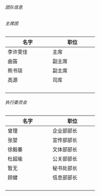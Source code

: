 ###### 团队信息
###### 主席团
|名字|职位|
| ----------- | ----------- |
|李许雯佳|主席|
|曲笛|副主席|
|熊书琰|副主席|
|高源|司库|
|&nbsp;&nbsp;&nbsp;&nbsp;&nbsp;&nbsp;&nbsp;&nbsp;&nbsp;&nbsp;&nbsp;&nbsp;&nbsp;&nbsp;&nbsp;&nbsp;&nbsp;&nbsp;&nbsp;&nbsp;&nbsp;&nbsp;&nbsp;&nbsp;&nbsp;&nbsp;&nbsp;&nbsp;&nbsp;&nbsp;|&nbsp;&nbsp;&nbsp;&nbsp;&nbsp;&nbsp;&nbsp;&nbsp;&nbsp;&nbsp;&nbsp;&nbsp;&nbsp;&nbsp;&nbsp;&nbsp;&nbsp;&nbsp;&nbsp;&nbsp;&nbsp;&nbsp;&nbsp;&nbsp;&nbsp;&nbsp;&nbsp;&nbsp;&nbsp;&nbsp;|

###### 执行委员会

|名字|职位|
| ----------- | ----------- |
|曾理|企业部部长|
|张堃|宣传部部长|
|徐毅蓁|文体部部长|
|杜超瑜|公关部部长|
|暂无|秘书处部长|
|顾健|信息部部长|
|&nbsp;&nbsp;&nbsp;&nbsp;&nbsp;&nbsp;&nbsp;&nbsp;&nbsp;&nbsp;&nbsp;&nbsp;&nbsp;&nbsp;&nbsp;&nbsp;&nbsp;&nbsp;&nbsp;&nbsp;&nbsp;&nbsp;&nbsp;&nbsp;&nbsp;&nbsp;&nbsp;&nbsp;&nbsp;&nbsp;|&nbsp;&nbsp;&nbsp;&nbsp;&nbsp;&nbsp;&nbsp;&nbsp;&nbsp;&nbsp;&nbsp;&nbsp;&nbsp;&nbsp;&nbsp;&nbsp;&nbsp;&nbsp;&nbsp;&nbsp;&nbsp;&nbsp;&nbsp;&nbsp;&nbsp;&nbsp;&nbsp;&nbsp;&nbsp;&nbsp;|